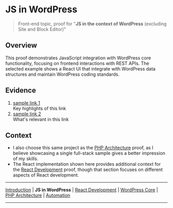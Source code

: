 # JS in WordPress

> Front-end topic, proof for "**JS in the context of WordPress** (excluding Site and Block Editor)"

## Overview

This proof demonstrates JavaScript integration with WordPress core functionality, focusing on frontend interactions with REST APIs. The selected example shows a React UI that integrate with WordPress data structures and maintain WordPress coding standards.

## Evidence

1. [sample link 1](#)  
   Key highlights of this link
2. [sample link 2](#)  
   What's relevant in this link

## Context


- I also choose this same project as the [PHP Architecture](../php-arch/README.md) proof, as I believe showcasing a single full-stack sample gives a better impression of my skills.
- The React implementation shown here provides additional context for the [React Development](../react-ui/README.md) proof, though that section focuses on different aspects of React development.


---

[Introduction](../README.md) |
**JS in WordPress** |
[React Development](../react-ui/README.md) |
[WordPress Core](../wp-core/README.md) |
[PHP Architecture](../php-arch/README.md) |
[Automation](../automation/README.md)

---
